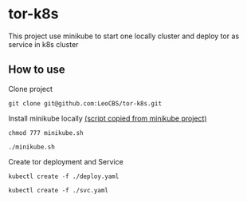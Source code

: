 # tor-k8s

This project use minikube to start one locally cluster and deploy tor as service in k8s cluster

## How to use

Clone project

    git clone git@github.com:LeoCBS/tor-k8s.git


Install minikube locally [(script copied from minikube project)](https://github.com/kubernetes/minikube#linux-continuous-integration-without-vm-support)


    chmod 777 minikube.sh
    
    ./minikube.sh

Create tor deployment and Service

    kubectl create -f ./deploy.yaml
    
    kubectl create -f ./svc.yaml

